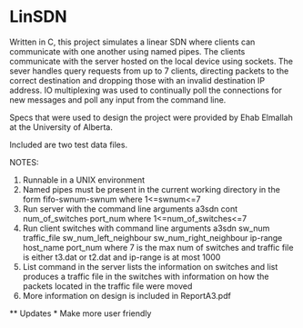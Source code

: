 # LinSDN


Written in C, this project simulates a linear SDN where clients can communicate with one another using named pipes.
The clients communicate with the server hosted on the local device using sockets. The sever handles query requests from up
to 7 clients, directing packets to the correct destination and dropping those with an invalid destination IP address. IO multiplexing 
was used to continually poll the connections for new messages and poll any input from the command line.

Specs that were used to design the project were provided by Ehab Elmallah at the University of Alberta.

Included are two test data files.

NOTES:
1) Runnable in a UNIX environment
2) Named pipes must be present in the current working directory in the form fifo-swnum-swnum where 1<=swnum<=7
3) Run server with the command line arguments a3sdn cont num_of_switches port_num where 1<=num_of_switches<=7
4) Run client switches with command line arguments a3sdn sw_num traffic_file sw_num_left_neighbour sw_num_right_neighbour ip-range host_name port_num
        where 7 is the max num of switches and traffic file is either t3.dat or t2.dat and ip-range is at most 1000
5) List command in the server lists the information on switches and list produces a traffic file in the switches with information on how the
        packets located in the traffic file were moved
6) More information on design is included in ReportA3.pdf


** Updates
    * Make more user friendly
